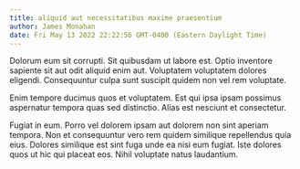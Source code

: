 ```yaml
---
title: aliquid aut necessitatibus maxime praesentium
author: James Monahan
date: Fri May 13 2022 22:22:56 GMT-0400 (Eastern Daylight Time)
---
```

Dolorum eum sit corrupti. Sit quibusdam ut labore est. Optio inventore sapiente sit aut odit aliquid enim aut. Voluptatem voluptatem dolores eligendi. Consequuntur culpa sunt suscipit quidem non vel rem voluptate.

 Enim tempore ducimus quos et voluptatem. Est qui ipsa ipsam possimus aspernatur tempora quas sed distinctio. Alias est nesciunt et consectetur.

 Fugiat in eum. Porro vel dolorem ipsam aut dolorem non sint aperiam tempora. Non et consequuntur vero rem quidem similique repellendus quia eius. Dolores similique est sint fuga unde ea nisi eum fugiat. Iste dolores quos ut hic qui placeat eos. Nihil voluptate natus laudantium.
